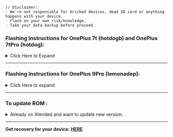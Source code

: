 ~~~
// Disclaimer:
- We're not responsible for bricked devices, dead SD card or anything happens with your device.
- Flash on your own risk/knowledge.
- Take your data backup before proceed.
~~~

### Flashing Instructions for OnePlus 7t (hotdogb) and OnePlus 7tPro (hotdog):
<details>
<summary>Click Here to Expand</summary>
 
**If coming from OOS A11:**

1- Flash Xtended recovery ( Link in bottom of this page).
~~~                                                                                                                  
fastboot flash recovery <recovery_filename>.img
~~~
2- Download copy-partition zip from [**HERE**](https://sourceforge.net/projects/my-builds/files/Misc/Project-Xtended/copy-partitions-20220613-signed.zip/download)
 
3- Sideload copy-partition zip.
 
4- Reboot to recovery & factory reset
 
5- Back to recovery main page tap **Apply update** then **Apply from ADB**.

6- Now sideload ROM.zip using command.
~~~
adb sideload <rom_filename>.zip
~~~
7- Once again reboot to recovery

>__Warning__
~~~diff
- Don't reboot to system.
~~~

8- Now sideload Gapps.zip using command.
~~~
adb sideload <Gapps_filename>.zip
~~~

9- Now reboot to system.

>__Note__

If coming from AOSP based A13 ROM Just **Skip Step 2 & 3**

</details>

-----------------

### Flashing Instructions for OnePlus 9Pro (lemonadep):
<details>
<summary>Click Here to expand</summary>
 
**Make sure you're using c63 Firmware:**

1- Flash Xtended recovery package ( Link in bottom of this page).
~~~                                                                                                                  
fastboot flash dtbo dtbo.img
fastboot flash vendor_boot vendor_boot.img
fastboot flash boot boot.img
~~~
2- Download copy-partition zip from [**HERE**](https://sourceforge.net/projects/my-builds/files/Misc/Project-Xtended/copy-partitions-20220613-signed.zip/download)
 
3- Sideload copy-partition zip.
 
4- Reboot to recovery & factory reset
 
5- Back to recovery main page tap **Apply update** then **Apply from ADB**.

6- Now sideload ROM.zip using command.
~~~
adb sideload <rom_filename>.zip
~~~
7- Once again reboot to recovery

>__Warning__
~~~diff
- Don't reboot to system.
~~~

8- Now sideload Gapps.zip using command.
~~~
adb sideload <Gapps_filename>.zip
~~~

9- Now reboot to system.

>__Note__

If coming from AOSP based A13 ROM Just **Skip Step 2 & 3**

</details>

---------------------
### To update ROM :
<details>
<summary>Already on Xtended and want to update new version:</summary>

1- Reboot to recovery

2- Now sideload ROM.zip using command.
~~~
adb sideload <rom_filename>.zip
~~~
3- Once again reboot to recovery

>__Warning__
~~~diff
- Don't reboot to system.
~~~

4- Now sideload Gapps.zip using command.
~~~
adb sideload <Gapps_filename>.zip
~~~
</details>

------
**Get recovery for your device:** [**HERE**](https://sourceforge.net/projects/my-builds/files/Misc/Project-Xtended/)
